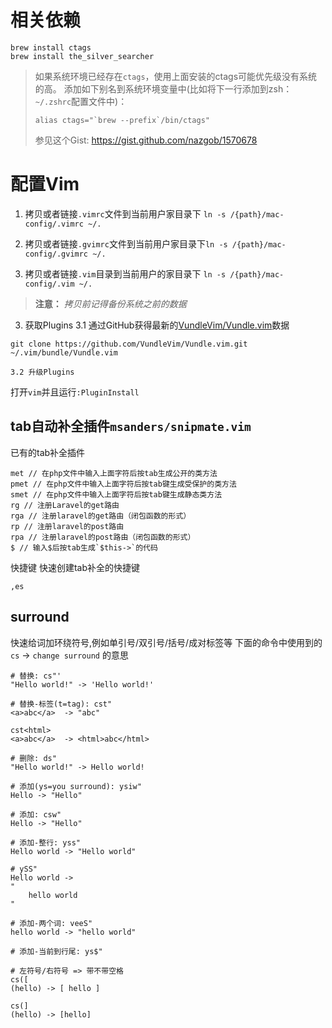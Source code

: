 # 相关依赖

```
brew install ctags
brew install the_silver_searcher
```

> 如果系统环境已经存在`ctags`，使用上面安装的ctags可能优先级没有系统的高。
> 添加如下别名到系统环境变量中(比如将下一行添加到zsh：`~/.zshrc`配置文件中)：
> ```
> alias ctags="`brew --prefix`/bin/ctags"
> ```
> 参见这个Gist: https://gist.github.com/nazgob/1570678

# 配置Vim

1. 拷贝或者链接`.vimrc`文件到当前用户家目录下
   `ln -s /{path}/mac-config/.vimrc ~/.`
   
2. 拷贝或者链接`.gvimrc`文件到当前用户家目录下`ln -s /{path}/mac-config/.gvimrc ~/.`

3. 拷贝或者链接`.vim`目录到当前用户的家目录下
   `ln -s /{path}/mac-config/.vim ~/.`

> **注意：**  *拷贝前记得备份系统之前的数据*

3. 获取Plugins
    3.1 通过GitHub获得最新的[VundleVim/Vundle.vim](https://github.com/VundleVim/Vundle.vim)数据 
```
git clone https://github.com/VundleVim/Vundle.vim.git ~/.vim/bundle/Vundle.vim
```
    3.2 升级Plugins
打开`vim`并且运行`:PluginInstall`


## tab自动补全插件`msanders/snipmate.vim`

已有的tab补全插件

```
met // 在php文件中输入上面字符后按tab生成公开的类方法
pmet // 在php文件中输入上面字符后按tab键生成受保护的类方法
smet // 在php文件中输入上面字符后按tab键生成静态类方法
rg // 注册Laravel的get路由
rga // 注册laravel的get路由（闭包函数的形式）
rp // 注册laravel的post路由
rpa // 注册laravel的post路由（闭包函数的形式）
$ // 输入$后按tab生成`$this->`的代码
```

快捷键
快速创建tab补全的快捷键
```
,es
```

## surround
快速给词加环绕符号,例如单引号/双引号/括号/成对标签等
下面的命令中使用到的 `cs` -> `change surround` 的意思

```
# 替换: cs"'
"Hello world!" -> 'Hello world!'

# 替换-标签(t=tag): cst"
<a>abc</a>  -> "abc"

cst<html>
<a>abc</a>  -> <html>abc</html>

# 删除: ds"
"Hello world!" -> Hello world!

# 添加(ys=you surround): ysiw"
Hello -> "Hello"

# 添加: csw"
Hello -> "Hello"

# 添加-整行: yss"
Hello world -> "Hello world"

# ySS"
Hello world ->
"
    hello world
"

# 添加-两个词: veeS"
hello world -> "hello world"

# 添加-当前到行尾: ys$"

# 左符号/右符号 => 带不带空格
cs([
(hello) -> [ hello ]

cs(]
(hello) -> [hello]
```
